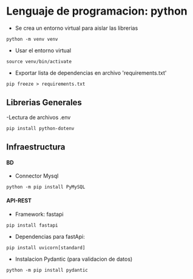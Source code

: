 # Lenguaje de programacion: python

- Se crea un entorno virtual para aislar las librerias

`python -m venv venv`

- Usar el entorno virtual

`source venv/bin/activate`

- Exportar lista de dependencias en archivo 'requirements.txt'

`pip freeze > requirements.txt`



## Librerias Generales
-Lectura de archivos .env

`pip install python-dotenv`


## Infraestructura

#### BD
- Connector Mysql

`python -m pip install PyMySQL `

#### API-REST

- Framework: fastapi

`pip install fastapi`

- Dependencias para fastApi:

`pip install uvicorn[standard]`

- Instalacion Pydantic (para validacion de datos)

`python -m pip install pydantic`